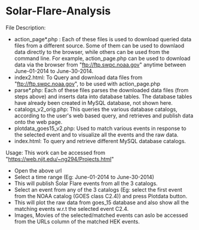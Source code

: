 # Solar-Flare-Analysis

File Description:
- action_page*.php : Each of these files is used to download queried data files from a different source. Some of them can be used to downlaod data directly to the browser, while others can be used from the command line. For example,  action_page.php can be used to download data via the browser from "ftp://ftp.swpc.noaa.gov" anytime between June-01-2014 to June-30-2014.
- index2.html: To Query and download data files from "ftp://ftp.swpc.noaa.gov", to be used with action_page.php 
- parse*.php: Each of these files parses the downloaded data files (from steps above) and inserts data into database tables. The database tables have already been created in MySQL database, not shown here. 
- catalogs_v2_orig.php: This queries the various database catalogs, according to the user's web based query, and retrieves and publish data onto the web page.
- plotdata_goes15_v2.php: Used to match various events in response to the selected event and to visualize all the events and the raw data.
- index.html: To query and retrieve different MySQL database catalogs. 

Usage:
This work can be accessed from "https://web.njit.edu/~ng294/Projects.html"
- Open the above url
- Select a time range (Eg: June-01-2014 to June-30-2014)
- This will publish Solar Flare events from all the 3 catalogs.
- Select an event from any of the 3 catalogs (Eg: select the first event from the NOAA catalog (GOES class C2.4)) and press Plotdata button.
- This will plot the raw data from goes_15 database and also show all the matching events w.r.t the selected event C2.4. 
- Images, Movies of the selected/matched events can aslo be accessed from the URLs column of the matched HEK events.  
